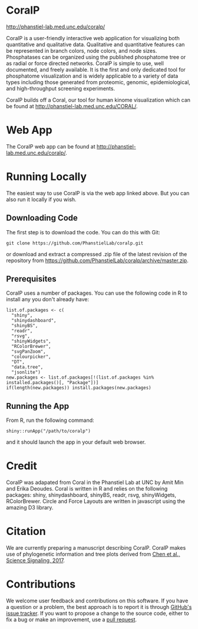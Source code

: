 # CoralP

http://phanstiel-lab.med.unc.edu/coralp/

CoralP is a user-friendly interactive web application for visualizing both quantitative and qualitative data. Qualitative and quantitative features can be represented in branch colors, node colors, and node sizes. Phosphatases can be organized using the published phosphatome tree or as radial or force directed networks.  CoralP is simple to use, well documented, and freely available. It is the first and only dedicated tool for phosphatome visualization and is widely applicable to a variety of data types including those generated from proteomic, genomic, epidemiological, and high-throughput screening experiments.

CoralP builds off a Coral, our tool for human kinome visualization which can be found at http://phanstiel-lab.med.unc.edu/CORAL/.

# Web App

The CoralP web app can be found at http://phanstiel-lab.med.unc.edu/coralp/.

# Running Locally

The easiest way to use CoralP is via the web app linked above. But you can also run it locally if you wish.

## Downloading Code

The first step is to download the code. You can do this with Git:

```git clone https://github.com/PhanstielLab/coralp.git```

or download and extract a compressed .zip file of the latest revision of the repository from https://github.com/PhanstielLab/coralp/archive/master.zip.

## Prerequisites

CoralP uses a number of packages. You can use the following code in R to install any you don't already have:

```
list.of.packages <- c(
  "shiny", 
  "shinydashboard", 
  "shinyBS", 
  "readr", 
  "rsvg", 
  "shinyWidgets", 
  "RColorBrewer", 
  "svgPanZoom", 
  "colourpicker", 
  "DT", 
  "data.tree", 
  "jsonlite")
new.packages <- list.of.packages[!(list.of.packages %in% installed.packages()[, "Package"])]
if(length(new.packages)) install.packages(new.packages)
```

## Running the App

From R, run the following command:

```shiny::runApp("/path/to/coralp")```

and it should launch the app in your default web browser.

# Credit
CoralP was adapated from Coral in the Phanstiel Lab at UNC by Amit Min and Erika Deoudes.
Coral is written in R and relies on the following packages: shiny, shinydashboard, shinyBS, readr, rsvg, shinyWidgets, RColorBrewer.
Circle and Force Layouts are written in javascript using the amazing D3 library.

# Citation
We are currently preparing a manuscript describing CoralP.
CoralP makes use of phylogenetic information and tree plots derived from [Chen et al., Science Signaling, 2017](https://stke.sciencemag.org/content/10/474/eaag1796).

# Contributions

We welcome user feedback and contributions on this software. If you have a question or a problem, the best approach is to report it is through [GitHub's issue tracker](https://github.com/PhanstielLab/coralp/issues). If you want to propose a change to the source code, either to fix a bug or make an improvement, use a [pull request](https://github.com/PhanstielLab/coralp/pulls).
